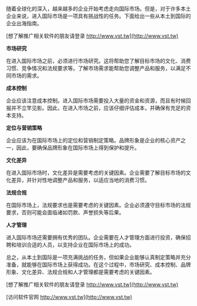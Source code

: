 随着全球化的深入，越来越多的企业开始考虑走向国际市场。但是，对于许多本土企业来说，进入国际市场是一项具有挑战性的任务。下面给出一些从本土到国际的企业出海指南。

[想了解推广相关软件的朋友请登录 http://www.vst.tw](http://www.vst.tw)

**市场研究**

在进入国际市场之前，必须进行市场研究。这将帮助您了解目标市场的文化、消费习惯、竞争情况和法规要求等。了解市场需求能帮助您调整产品和服务，以满足不同市场的需求。

**成本控制**

企业应该注意成本控制。进入国际市场需要投入大量的资金和资源，而且有时候回报并不立竿见影。因此，在进入市场之前，应该仔细评估成本，并确保有充足的资本支持。

**定位与营销策略**

企业应该为在国际市场上的定位和营销制定策略。品牌形象是企业的核心资产之一，因此，要确保品牌形象在国际市场上得到保护和提升。

**文化差异**

在进入国际市场时，文化差异是需要考虑的关键因素。企业需要了解目标市场的文化差异，并针对性地调整产品和服务，以适应当地的消费习惯。

**法规合规**

在国际市场上，法规要求也是需要考虑的关键因素。企业必须遵守目标市场的法规要求，否则可能会面临诸如罚款、声誉损失等后果。

**人才管理**

进入国际市场还需要拥有优秀的团队。企业需要在人才管理方面进行投资，确保招聘和培训合适的人员，以支持企业在国际市场上的成功。

总之，从本土到国际是一项充满挑战的任务，但如果企业能够认真制定策略并充分准备，就能够在国际市场上获得成功。在这个过程中，市场研究、成本控制、品牌形象、文化差异、法规合规和人才管理都是需要考虑的关键因素。

[想了解推广相关软件的朋友请登录 http://www.vst.tw](http://www.vst.tw)


[访问软件官网 http://www.vst.tw](http://www.vst.tw)
